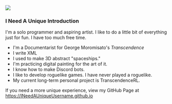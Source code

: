 ![](https://ineedauniqueusername.github.io/INeedAUniqueBanner.png)
### I Need A Unique Introduction
I'm a solo programmer and aspiring artist. I like to do a little bit of everything just for fun. I have too much free time.
- I'm a Documentarist for George Moromisato's *Transcendence*
- I write XML
- I used to make 3D abstract "spaceships."
- I'm practicing digital painting for the art of it.
- I know how to make Discord bots.
- I like to develop roguelike games. I have never played a roguelike.
- My current long-term personal project is TranscendenceRL.

If you need a more unique experience, view my GitHub Page at https://INeedAUniqueUsername.github.io
<!--
**INeedAUniqueUsername/INeedAUniqueUsername** is a ✨ _special_ ✨ repository because its `README.md` (this file) appears on your GitHub profile.

Here are some ideas to get you started:

- 🔭 I’m currently working on ...
- 🌱 I’m currently learning ...
- 👯 I’m looking to collaborate on ...
- 🤔 I’m looking for help with ...
- 💬 Ask me about ...
- 📫 How to reach me: ...
- 😄 Pronouns: ...
- ⚡ Fun fact: ...
-->
